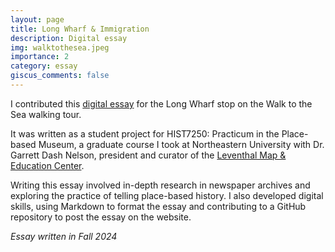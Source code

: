 ```yaml
---
layout: page
title: Long Wharf & Immigration
description: Digital essay
img: walktothesea.jpeg
importance: 2
category: essay
giscus_comments: false
---
```


I contributed this [digital essay](https://walktothesea.com/locations/long-wharf) for the Long Wharf stop on the Walk to the Sea walking tour. 

It was written as a student project for HIST7250: Practicum in the Place-based Museum, a graduate course I took at Northeastern University with Dr. Garrett Dash Nelson, president and curator of the [Leventhal Map & Education Center](https://www.leventhalmap.org).

Writing this essay involved in-depth research in newspaper archives and exploring the practice of telling place-based history. I also developed digital skills, using Markdown to format the essay and contributing to a GitHub repository to post the essay on the website.

*Essay written in Fall 2024*
